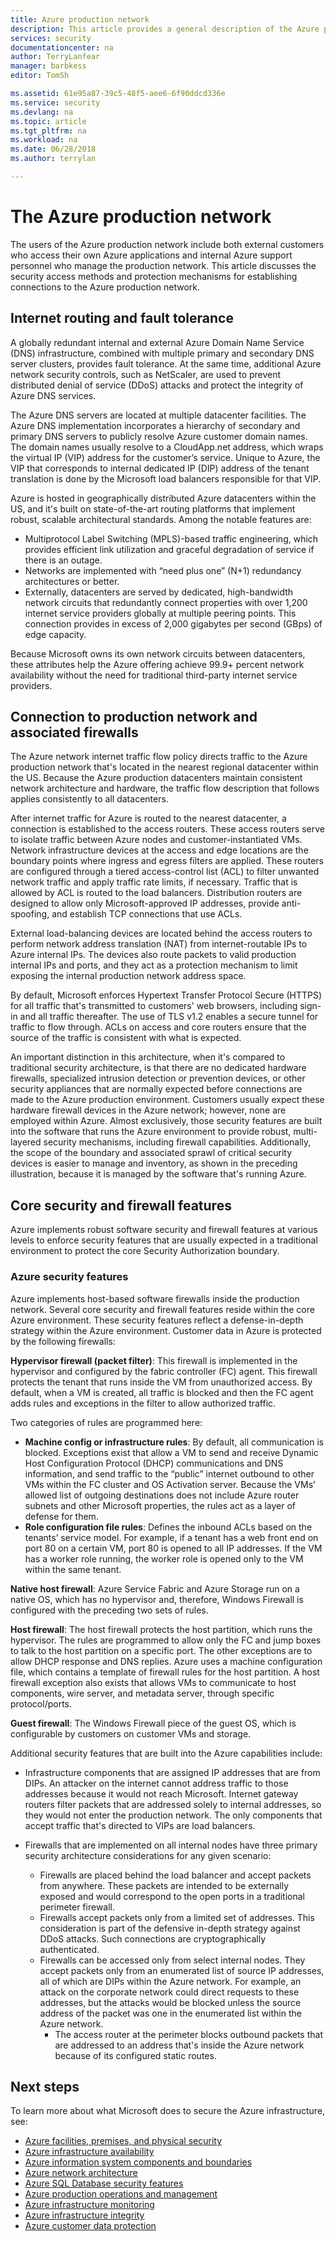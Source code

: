 ```yaml
---
title: Azure production network
description: This article provides a general description of the Azure production network.
services: security
documentationcenter: na
author: TerryLanfear
manager: barbkess
editor: TomSh

ms.assetid: 61e95a87-39c5-48f5-aee6-6f90ddcd336e
ms.service: security
ms.devlang: na
ms.topic: article
ms.tgt_pltfrm: na
ms.workload: na
ms.date: 06/28/2018
ms.author: terrylan

---
```


# The Azure production network
The users of the Azure production network include both external customers who access their own Azure applications and internal Azure support personnel who manage the production network. This article discusses the security access methods and protection mechanisms for establishing connections to the Azure production network.

## Internet routing and fault tolerance
A globally redundant internal and external Azure Domain Name Service (DNS) infrastructure, combined with multiple primary and secondary DNS server clusters, provides fault tolerance. At the same time, additional Azure network security controls, such as NetScaler, are used to prevent distributed denial of service (DDoS) attacks and protect the integrity of Azure DNS services.

The Azure DNS servers are located at multiple datacenter facilities. The Azure DNS implementation incorporates a hierarchy of secondary and primary DNS servers to publicly resolve Azure customer domain names. The domain names usually resolve to a CloudApp.net address, which wraps the virtual IP (VIP) address for the customer’s service. Unique to Azure, the VIP that corresponds to internal dedicated IP (DIP) address of the tenant translation is done by the Microsoft load balancers responsible for that VIP.

Azure is hosted in geographically distributed Azure datacenters within the US, and it's built on state-of-the-art routing platforms that implement robust, scalable architectural standards. Among the notable features are:

- Multiprotocol Label Switching (MPLS)-based traffic engineering, which provides efficient link utilization and graceful degradation of service if there is an outage.
- Networks are implemented with “need plus one” (N+1) redundancy architectures or better.
- Externally, datacenters are served by dedicated, high-bandwidth network circuits that redundantly connect properties with over 1,200 internet service providers globally at multiple peering points. This connection provides in excess of 2,000 gigabytes per second (GBps) of edge capacity.

Because Microsoft owns its own network circuits between datacenters, these attributes help the Azure offering achieve 99.9+ percent network availability without the need for traditional third-party internet service providers.

## Connection to production network and associated firewalls
The Azure network internet traffic flow policy directs traffic to the Azure production network that's located in the nearest regional datacenter within the US. Because the Azure production datacenters maintain consistent network architecture and hardware, the traffic flow description that follows applies consistently to all datacenters.

After internet traffic for Azure is routed to the nearest datacenter, a connection is established to the access routers. These access routers serve to isolate traffic between Azure nodes and customer-instantiated VMs. Network infrastructure devices at the access and edge locations are the boundary points where ingress and egress filters are applied. These routers are configured through a tiered access-control list (ACL) to filter unwanted network traffic and apply traffic rate limits, if necessary. Traffic that is allowed by ACL is routed to the load balancers. Distribution routers are designed to allow only Microsoft-approved IP addresses, provide anti-spoofing, and establish TCP connections that use ACLs.

External load-balancing devices are located behind the access routers to perform network address translation (NAT) from internet-routable IPs to Azure internal IPs. The devices also route packets to valid production internal IPs and ports, and they act as a protection mechanism to limit exposing the internal production network address space.

By default, Microsoft enforces Hypertext Transfer Protocol Secure (HTTPS) for all traffic that's transmitted to customers' web browsers, including sign-in and all traffic thereafter. The use of TLS v1.2 enables a secure tunnel for traffic to flow through. ACLs on access and core routers ensure that the source of the traffic is consistent with what is expected.

An important distinction in this architecture, when it's compared to traditional security architecture, is that there are no dedicated hardware firewalls, specialized intrusion detection or prevention devices, or other security appliances that are normally expected before connections are made to the Azure production environment. Customers usually expect these hardware firewall devices in the Azure network; however, none are employed within Azure. Almost exclusively, those security features are built into the software that runs the Azure environment to provide robust, multi-layered security mechanisms, including firewall capabilities. Additionally, the scope of the boundary and associated sprawl of critical security devices is easier to manage and inventory, as shown in the preceding illustration, because it is managed by the software that's running Azure.

## Core security and firewall features
Azure implements robust software security and firewall features at various levels to enforce security features that are usually expected in a traditional environment to protect the core Security Authorization boundary.

### Azure security features
Azure implements host-based software firewalls inside the production network. Several core security and firewall features reside within the core Azure environment. These security features reflect a defense-in-depth strategy within the Azure environment. Customer data in Azure is protected by the following firewalls:

**Hypervisor firewall (packet filter)**: This firewall is implemented in the hypervisor and configured by the fabric controller (FC) agent. This firewall protects the tenant that runs inside the VM from unauthorized access. By default, when a VM is created, all traffic is blocked and then the FC agent adds rules and exceptions in the filter to allow authorized traffic.

Two categories of rules are programmed here:

- **Machine config or infrastructure rules**: By default, all communication is blocked. Exceptions exist that allow a VM to send and receive Dynamic Host Configuration Protocol (DHCP) communications and DNS information, and send traffic to the “public” internet outbound to other VMs within the FC cluster and OS Activation server. Because the VMs’ allowed list of outgoing destinations does not include Azure router subnets and other Microsoft properties, the rules act as a layer of defense for them.
- **Role configuration file rules**: Defines the inbound ACLs based on the tenants’ service model. For example, if a tenant has a web front end on port 80 on a certain VM, port 80 is opened to all IP addresses. If the VM has a worker role running, the worker role is opened only to the VM within the same tenant.

**Native host firewall**: Azure Service Fabric and Azure Storage run on a native OS, which has no hypervisor and, therefore, Windows Firewall is configured with the preceding two sets of rules.

**Host firewall**: The host firewall protects the host partition, which runs the hypervisor. The rules are programmed to allow only the FC and jump boxes to talk to the host partition on a specific port. The other exceptions are to allow DHCP response and DNS replies. Azure uses a machine configuration file, which contains a template of firewall rules for the host partition. A host firewall exception also exists that allows VMs to communicate to host components, wire server, and metadata server, through specific protocol/ports.

**Guest firewall**: The Windows Firewall piece of the guest OS, which is configurable by customers on customer VMs and storage.

Additional security features that are built into the Azure capabilities include:

- Infrastructure components that are assigned IP addresses that are from DIPs. An attacker on the internet cannot address traffic to those addresses because it would not reach Microsoft. Internet gateway routers filter packets that are addressed solely to internal addresses, so they would not enter the production network. The only components that accept traffic that's directed to VIPs are load balancers.
- Firewalls that are implemented on all internal nodes have three primary security architecture considerations for any given scenario:

   - Firewalls are placed behind the load balancer and accept packets from anywhere. These packets are intended to be externally exposed and would correspond to the open ports in a traditional perimeter firewall.
   - Firewalls accept packets only from a limited set of addresses. This consideration is part of the defensive in-depth strategy against DDoS attacks. Such connections are cryptographically authenticated.
   - Firewalls can be accessed only from select internal nodes. They accept packets only from an enumerated list of source IP addresses, all of which are DIPs within the Azure network. For example, an attack on the corporate network could direct requests to these addresses, but the attacks would be blocked unless the source address of the packet was one in the enumerated list within the Azure network.
     - The access router at the perimeter blocks outbound packets that are addressed to an address that's inside the Azure network because of its configured static routes.

## Next steps
To learn more about what Microsoft does to secure the Azure infrastructure, see:

- [Azure facilities, premises, and physical security](physical-security.md)
- [Azure infrastructure availability](infrastructure-availability.md)
- [Azure information system components and boundaries](infrastructure-components.md)
- [Azure network architecture](infrastructure-network.md)
- [Azure SQL Database security features](infrastructure-sql.md)
- [Azure production operations and management](infrastructure-operations.md)
- [Azure infrastructure monitoring](infrastructure-monitoring.md)
- [Azure infrastructure integrity](infrastructure-integrity.md)
- [Azure customer data protection](protection-customer-data.md)
